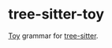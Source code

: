 # tree-sitter-toy

[Toy](https://github.com/infastin/toy) grammar for [tree-sitter](https://github.com/tree-sitter/tree-sitter).
